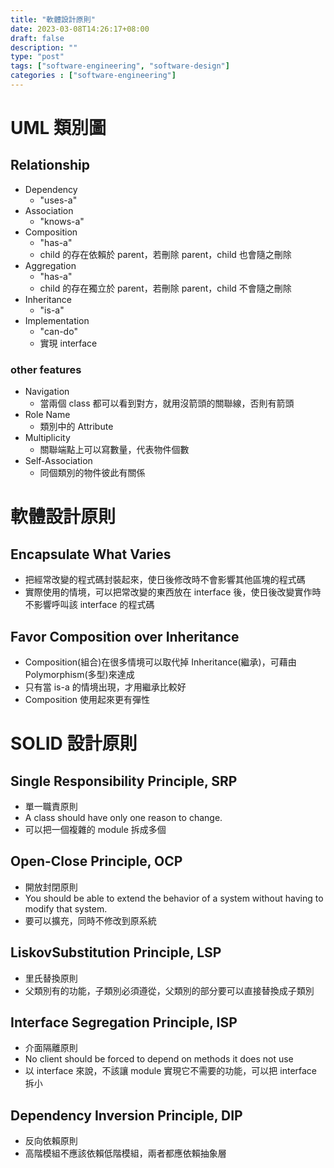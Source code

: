 ```yaml
---
title: "軟體設計原則"
date: 2023-03-08T14:26:17+08:00
draft: false
description: ""
type: "post"
tags: ["software-engineering", "software-design"]
categories : ["software-engineering"]
---
```


# UML 類別圖

## Relationship
- Dependency
    - "uses-a"
- Association
    - "knows-a"
- Composition
    - "has-a"
    - child 的存在依賴於 parent，若刪除 parent，child 也會隨之刪除
- Aggregation
    - "has-a"
    - child 的存在獨立於 parent，若刪除 parent，child 不會隨之刪除
- Inheritance
    - "is-a"
- Implementation
    - "can-do"
    - 實現 interface

### other features
- Navigation
    - 當兩個 class 都可以看到對方，就用沒箭頭的關聯線，否則有箭頭
- Role Name
    - 類別中的 Attribute
- Multiplicity
    - 關聯端點上可以寫數量，代表物件個數
- Self-Association
    - 同個類別的物件彼此有關係

# 軟體設計原則

## Encapsulate What Varies
- 把經常改變的程式碼封裝起來，使日後修改時不會影響其他區塊的程式碼
- 實際使用的情境，可以把常改變的東西放在 interface 後，使日後改變實作時不影響呼叫該 interface 的程式碼

## Favor Composition over Inheritance
- Composition(組合)在很多情境可以取代掉 Inheritance(繼承)，可藉由 Polymorphism(多型)來達成
- 只有當 is-a 的情境出現，才用繼承比較好
- Composition 使用起來更有彈性

# SOLID 設計原則

## Single Responsibility Principle, SRP
- 單一職責原則
- A class should have only one reason to change.
- 可以把一個複雜的 module 拆成多個

## Open-Close Principle, OCP
- 開放封閉原則
- You should be able to extend the behavior of a system without having to modify that system.
- 要可以擴充，同時不修改到原系統

## LiskovSubstitution Principle, LSP
- 里氏替換原則
- 父類別有的功能，子類別必須遵從，父類別的部分要可以直接替換成子類別

## Interface Segregation Principle, ISP
- 介面隔離原則
- No client should be forced to depend on methods it does not use
- 以 interface 來說，不該讓 module 實現它不需要的功能，可以把 interface 拆小

## Dependency Inversion Principle, DIP
- 反向依賴原則
- 高階模組不應該依賴低階模組，兩者都應依賴抽象層